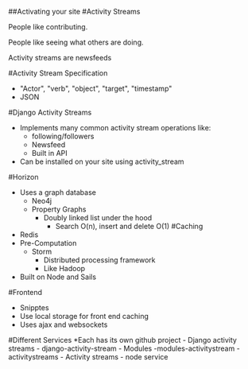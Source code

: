##Activating your site
#Activity Streams

People like contributing.

People like seeing what others are doing.

Activity streams are newsfeeds

#Activity Stream Specification
* "Actor", "verb", "object", "target", "timestamp"
* JSON


#Django Activity Streams
* Implements many common activity stream operations like:
    - following/followers
    - Newsfeed
    - Built in API
* Can be installed on your site using activity_stream

#Horizon
* Uses a graph database
    - Neo4j
    - Property Graphs
        - Doubly linked list under the hood
            - Search O(n), insert and delete O(1)
#Caching
* Redis
* Pre-Computation
    - Storm
        - Distributed processing framework
        - Like Hadoop
* Built on Node and Sails

#Frontend
* Snipptes
* Use local storage for front end caching
* Uses ajax and websockets


#Different Services
*Each has its own github project
    - Django activity streams
        - django-activity-stream
    - Modules
        -modules-activitystream
    - activitystreams
    - Activity streams
        - node service

